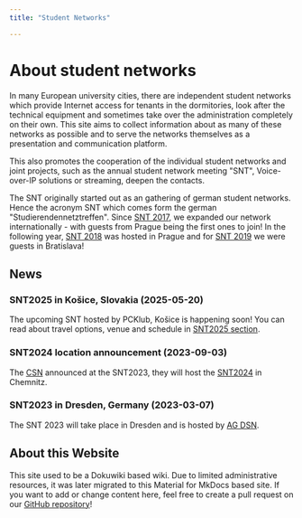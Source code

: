 ```yaml
---
title: "Student Networks"

---
```


# About student networks

In many European university cities, there are independent student networks which provide Internet access for tenants in the dormitories, look after the technical equipment and sometimes take over the administration completely on their own. This site aims to collect information about as many of these networks as possible and to serve the networks themselves as a presentation and communication platform.

This also promotes the cooperation of the individual student networks and joint projects, such as the annual student network meeting "SNT", Voice-over-IP solutions or streaming, deepen the contacts.

The SNT originally started out as an gathering of german student networks. Hence the acronym SNT which comes form the german "Studierendennetztreffen". Since [SNT 2017](Meetings/snt2017.md), we expanded our network internationally - with guests from Prague being the first ones to join! In the following year, [SNT 2018](Meetings/snt2018.md) was hosted in Prague and for [SNT 2019](Meetings/snt2019.md) we were guests in Bratislava!

## News

### SNT2025 in Košice, Slovakia (2025-05-20)
The upcoming SNT hosted by PCKlub, Košice is happening soon! You can read about travel options, venue and schedule in [SNT2025 section](meetings/snt2025.md).

### SNT2024 location announcement (2023-09-03)
The [CSN](networks/chemnitz_csn) announced at the SNT2023, they will host the [SNT2024](meetings/snt2024) in Chemnitz.

### SNT2023 in Dresden, Germany (2023-03-07)
The SNT 2023 will take place in Dresden and is hosted by [AG DSN](networks/dresden_agdsn).

## About this Website

This site used to be a Dokuwiki based wiki. Due to limited administrative resources, it was later migrated to this Material for MkDocs based site. If you want to add or change content here, feel free to create a pull request on our [GitHub repository](https://github.com/studnetze/studnetze-website)!